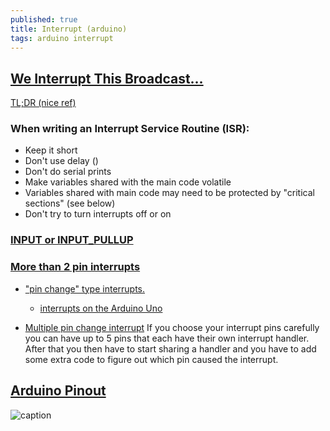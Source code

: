 ```yaml
---
published: true
title: Interrupt (arduino)
tags: arduino interrupt
---
```

## [We Interrupt This Broadcast...](https://www.allaboutcircuits.com/technical-articles/using-interrupts-on-arduino/)

[TL;DR (nice ref)](https://arduino.stackexchange.com/questions/30968/how-do-interrupts-work-on-the-arduino-uno-and-similar-boards/30969#30969)

### When writing an Interrupt Service Routine (ISR):
- Keep it short
- Don't use delay ()
- Don't do serial prints
- Make variables shared with the main code volatile
- Variables shared with main code may need to be protected by "critical sections" (see below)
- Don't try to turn interrupts off or on

### [INPUT or INPUT_PULLUP](https://forum.arduino.cc/index.php?topic=384675.0)

### [More than 2 pin interrupts](https://forum.arduino.cc/index.php?topic=13727.0)
- ["pin change" type interrupts.](https://arduino.stackexchange.com/questions/1784/how-many-interrupt-pins-can-an-uno-handle/12958#12958)
	- [interrupts on the Arduino Uno](http://gammon.com.au/interrupts)

- [Multiple pin change interrupt](https://www.reddit.com/r/arduino/comments/2z095i/attaching_more_than_3_interrupts_to_an_arduino_uno/)
If you choose your interrupt pins carefully you can have up to 5 pins that each have their own interrupt handler. After that you then have to start sharing a handler and you have to add some extra code to figure out which pin caused the interrupt.

## [Arduino Pinout](https://www.circuito.io/blog/arduino-uno-pinout/)

![caption](https://upload.wikimedia.org/wikipedia/commons/c/c9/Pinout_of_ARDUINO_Board_and_ATMega328PU.svg)
